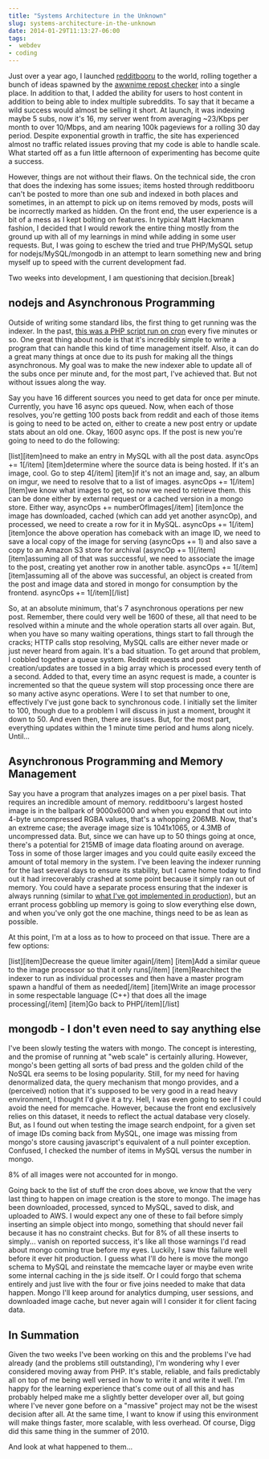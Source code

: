 ```yaml
---
title: "Systems Architecture in the Unknown"
slug: systems-architecture-in-the-unknown
date: 2014-01-29T11:13:27-06:00
tags:
-  webdev
- coding
---
```

Just over a year ago, I launched [redditbooru](http://redditbooru.com) to the world, rolling together a bunch of ideas spawned by the [awwnime repost checker](http://dxprog.com/entry/a-cute-world-of-programming-possibilities/) into a single place. In addition to that, I added the ability for users to host content in addition to being able to index multiple subreddits. To say that it became a wild success would almost be selling it short. At launch, it was indexing maybe 5 subs, now it's 16, my server went from averaging ~23/Kbps per month to over 10/Mbps, and am nearing 100k pageviews for a rolling 30 day period. Despite exponential growth in traffic, the site has experienced almost no traffic related issues proving that my code is able to handle scale. What started off as a fun little afternoon of experimenting has become quite a success.

However, things are not without their flaws. On the technical side, the cron that does the indexing has some issues; items hosted through redditbooru can't be posted to more than one sub and indexed in both places and sometimes, in an attempt to pick up on items removed by mods, posts will be incorrectly marked as hidden. On the front end, the user experience is a bit of a mess as I kept bolting on features. In typical Matt Hackmann fashion, I decided that I would rework the entire thing mostly from the ground up with all of my learnings in mind while adding in some user requests. But, I was going to eschew the tried and true PHP/MySQL setup for nodejs/MySQL/mongodb in an attempt to learn something new and bring myself up to speed with the current development fad.

Two weeks into development, I am questioning that decision.[break]

## nodejs and Asynchronous Programming

Outside of writing some standard libs, the first thing to get running was the indexer. In the past, [this was a PHP script run on cron](https://github.com/dxprog/reddit-booru/blob/master/cron_reddit-booru.php) every five minutes or so. One great thing about node is that it's incredibly simple to write a program that can handle this kind of time management itself. Also, it can do a great many things at once due to its push for making all the things asynchronous. My goal was to make the new indexer able to update all of the subs once per minute and, for the most part, I've achieved that. But not without issues along the way.

Say you have 16 different sources you need to get data for once per minute. Currently, you have 16 async ops queued. Now, when each of those resolves, you're getting 100 posts back from reddit and each of those items is going to need to be acted on, either to create a new post entry or update stats about an old one. Okay, 1600 async ops. If the post is new you're going to need to do the following:

[list][item]need to make an entry in MySQL with all the post data. asyncOps += 1[/item]
[item]determine where the source data is being hosted. If it's an image, cool. Go to step 4[/item]
[item]if it's not an image and, say, an album on imgur, we need to resolve that to a list of images. asyncOps += 1[/item]
[item]we know what images to get, so now we need to retrieve them. this can be done either by external request or a cached version in a mongo store. Either way, asyncOps += numberOfImages[/item]
[item]once the image has downloaded, cached (which can add yet another asyncOp), and processed, we need to create a row for it in MySQL. asyncOps += 1[/item]
[item]once the above operation has comeback with an image ID, we need to save a local copy of the image for serving (asyncOps += 1) and also save a copy to an Amazon S3 store for archival (asyncOp += 1)[/item]
[item]assuming all of that was successful, we need to associate the image to the post, creating yet another row in another table. asyncOps += 1[/item]
[item]assuming all of the above was successful, an object is created from the post and image data and stored in mongo for consumption by the frontend. asyncOps += 1[/item][/list]

So, at an absolute minimum, that's 7 asynchronous operations per new post. Remember, there could very well be 1600 of these, all that need to be resolved within a minute and the whole operation starts all over again. But, when you have so many waiting operations, things start to fall through the cracks; HTTP calls stop resolving, MySQL calls are either never made or just never heard from again. It's a bad situation. To get around that problem, I cobbled together a queue system. Reddit requests and post creation/updates are tossed in a big array which is processed every tenth of a second. Added to that, every time an async request is made, a counter is incremented so that the queue system will stop processing once there are so many active async operations. Were I to set that number to one, effectively I've just gone back to synchronous code. I initially set the limiter to 100, though due to a problem I will discuss in just a moment, brought it down to 50. And even then, there are issues. But, for the most part, everything updates within the 1 minute time period and hums along nicely. Until...

## Asynchronous Programming and Memory Management
Say you have a program that analyzes images on a per pixel basis. That requires an incredible amount of memory. redditbooru's largest hosted image is in the ballpark of 9000x6000 and when you expand that out into 4-byte uncompressed RGBA values, that's a whopping 206MB. Now, that's an extreme case; the average image size is 1041x1065, or 4.3MB of uncompressed data. But, since we can have up to 50 things going at once, there's a potential for 215MB of image data floating around on average. Toss in some of those larger images and you could quite easily exceed the amount of total memory in the system. I've been leaving the indexer running for the last several days to ensure its stability, but I came home today to find out it had irrecoverably crashed at some point because it simply ran out of memory. You could have a separate process ensuring that the indexer is always running (similar to [what I've got implemented in production](http://dxprog.com/entry/the-plate-and-the-amount-of-stuff-on-it/)), but an errant process gobbling up memory is going to slow everything else down, and when you've only got the one machine, things need to be as lean as possible.

At this point, I'm at a loss as to how to proceed on that issue. There are a few options:

[list][item]Decrease the queue limiter again[/item]
[item]Add a similar queue to the image processor so that it only runs[/item]
[item]Rearchitect the indexer to run as individual processes and then have a master program spawn a handful of them as needed[/item]
[item]Write an image processor in some respectable language (C++) that does all the image processing[/item]
[item]Go back to PHP[/item][/list]

## mongodb - I don't even need to say anything else
I've been slowly testing the waters with mongo. The concept is interesting, and the promise of running at "web scale" is certainly alluring. However, mongo's been getting all sorts of bad press and the golden child of the NoSQL era seems to be losing popularity. Still, for my need for having denormalized data, the query mechanism that mongo provides, and a (perceived) notion that it's supposed to be very good in a read heavy environment, I thought I'd give it a try. Hell, I was even going to see if I could avoid the need for memcache. However, because the front end exclusively relies on this dataset, it needs to reflect the actual database very closely. But, as I found out when testing the image search endpoint, for a given set of image IDs coming back from MySQL, one image was missing from mongo's store causing javascript's equivalent of a null pointer exception. Confused, I checked the number of items in MySQL versus the number in mongo.

8% of all images were not accounted for in mongo.

Going back to the list of stuff the cron does above, we know that the very last thing to happen on image creation is the store to mongo. The image has been downloaded, processed, synced to MySQL, saved to disk, and uploaded to AWS. I would expect any one of these to fail before simply inserting an simple object into mongo, something that should never fail because it has no constraint checks. But for 8% of all these inserts to simply... vanish on reported success, it's like all those warnings I'd read about mongo coming true before my eyes. Luckily, I saw this failure well before it ever hit production. I guess what I'll do here is move the mongo schema to MySQL and reinstate the memcache layer or maybe even write some internal caching in the js side itself. Or I could forgo that schema entirely and just live with the four or five joins needed to make that data happen. Mongo I'll keep around for analytics dumping, user sessions, and downloaded image cache, but never again will I consider it for client facing data.

## In Summation
Given the two weeks I've been working on this and the problems I've had already (and the problems still outstanding), I'm wondering why I ever considered moving away from PHP. It's stable, reliable, and fails predictably all on top of me being well versed in how to write it and write it well. I'm happy for the learning experience that's come out of all this and has probably helped make me a slightly better developer over all, but going where I've never gone before on a "massive" project may not be the wisest decision after all. At the same time, I want to know if using this environment will make things faster, more scalable, with less overhead. Of course, Digg did this same thing in the summer of 2010.

And look at what happened to them...
